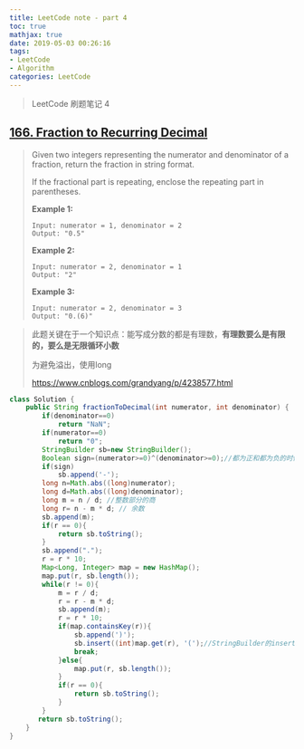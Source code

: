 ```yaml
---
title: LeetCode note - part 4
toc: true
mathjax: true
date: 2019-05-03 00:26:16
tags:
- LeetCode
- Algorithm
categories: LeetCode
---
```


> LeetCode 刷题笔记 4

<!-- more -->

## [166. Fraction to Recurring Decimal](https://leetcode-cn.com/problems/fraction-to-recurring-decimal/)

> Given two integers representing the numerator and denominator of a fraction, return the fraction in string format.
>
> If the fractional part is repeating, enclose the repeating part in parentheses.
>
> **Example 1:**
>
> ```
> Input: numerator = 1, denominator = 2
> Output: "0.5"
> ```
>
> **Example 2:**
>
> ```
> Input: numerator = 2, denominator = 1
> Output: "2"
> ```
>
> **Example 3:**
>
> ```
> Input: numerator = 2, denominator = 3
> Output: "0.(6)"
> ```

> 此题关键在于一个知识点：能写成分数的都是有理数，**有理数要么是有限的，要么是无限循环小数**
>
> 为避免溢出，使用long
>
> <https://www.cnblogs.com/grandyang/p/4238577.html>

```java
class Solution {
    public String fractionToDecimal(int numerator, int denominator) {
        if(denominator==0)
            return "NaN";
        if(numerator==0)
            return "0";
        StringBuilder sb=new StringBuilder();
        Boolean sign=(numerator>=0)^(denominator>=0);//都为正和都为负的时候为false，不需加负号
        if(sign)
        	sb.append('-');
        long n=Math.abs((long)numerator);
        long d=Math.abs((long)denominator);
        long m = n / d; //整数部分的商
        long r= n - m * d; // 余数
        sb.append(m);
        if(r == 0){
            return sb.toString();
        }
        sb.append(".");
        r = r * 10;
        Map<Long, Integer> map = new HashMap();   
        map.put(r, sb.length());
        while(r != 0){            
            m = r / d;
            r = r - m * d;   
            sb.append(m);
            r = r * 10;
            if(map.containsKey(r)){
                sb.append(')');
                sb.insert((int)map.get(r), '(');//StringBuilder的insert方法
                break;
            }else{               
                map.put(r, sb.length());
            }
            if(r == 0){
                return sb.toString();
            }
        }
       return sb.toString();
    }  
}
```

